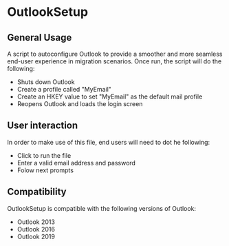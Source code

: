 # OutlookSetup

## General Usage

A script to autoconfigure Outlook to provide a smoother and more seamless end-user experience in migration scenarios. Once run, the script will do the following:

* Shuts down Outlook
* Create a profile called "MyEmail"
* Create an HKEY value to set "MyEmail" as the default mail profile
* Reopens Outlook and loads the login screen

## User interaction

In order to make use of this file, end users will need to dot he following:

* Click to run the file
* Enter a valid email address and password
* Folow next prompts

## Compatibility

OutlookSetup is compatible with the following versions of Outlook:

* Outlook 2013
* Outlook 2016
* Outlook 2019
